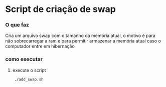 # Script de criação de swap
### O que faz

Cria um arquivo swap com o tamanho da memória atual, o motivo é para não sobrecarregar a ram e para permitir armazenar a memória atual caso o computador entre em hibernação


### como executar

1. execute o script
```bash
    ./add_swap.sh
```